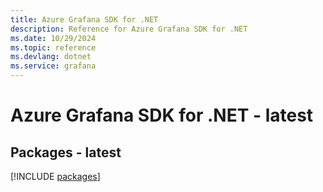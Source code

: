 ```yaml
---
title: Azure Grafana SDK for .NET
description: Reference for Azure Grafana SDK for .NET
ms.date: 10/29/2024
ms.topic: reference
ms.devlang: dotnet
ms.service: grafana
---
```

# Azure Grafana SDK for .NET - latest
## Packages - latest
[!INCLUDE [packages](grafana-index.md)]